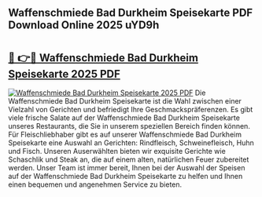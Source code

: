 ## Waffenschmiede Bad Durkheim Speisekarte PDF Download Online 2025 uYD9h

# <h2><a href="http://gc93qj.nevu.top/?p=Waffenschmiede+Bad+Durkheim+Speisekarte">🔗 👉🔴 Waffenschmiede Bad Durkheim Speisekarte 2025 PDF</a></h2>

[![Waffenschmiede Bad Durkheim Speisekarte 2025 PDF](https://i.imgur.com/dBaPXMq.png)](http://gc93qj.nevu.top/?p=Waffenschmiede+Bad+Durkheim+Speisekarte)
Die Waffenschmiede Bad Durkheim Speisekarte ist die Wahl zwischen einer Vielzahl von Gerichten und befriedigt Ihre Geschmackspräferenzen. Es gibt viele frische Salate auf der Waffenschmiede Bad Durkheim Speisekarte unseres Restaurants, die Sie in unserem speziellen Bereich finden können. Für Fleischliebhaber gibt es auf unserer Waffenschmiede Bad Durkheim Speisekarte eine Auswahl an Gerichten: Rindfleisch, Schweinefleisch, Huhn und Fisch. Unseren Auserwählten bieten wir exquisite Gerichte wie Schaschlik und Steak an, die auf einem alten, natürlichen Feuer zubereitet werden. Unser Team ist immer bereit, Ihnen bei der Auswahl der Speisen auf der Waffenschmiede Bad Durkheim Speisekarte zu helfen und Ihnen einen bequemen und angenehmen Service zu bieten.

